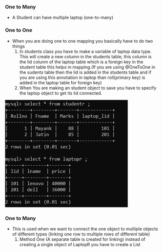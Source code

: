 ### One to Many
* A Student can have multiple laptop (one-to-many)

### One to One
* When you are doing one to one mapping you basically have to do two things 
    1. In students class you have to make a variable of laptop data type. This will create a new column in the students table, this column is the lid colunm of the laptop table which is a foreign key in the student table this helps in mapping.(If you are using @OneToOne in the sudents table then the lid is added in the students table and if you are using this annotation in laptop than roll(primary key) is added in the laptop table for foreign key)
    2. When You are making an student object to save you have to specify the laptop object to get its lid connected.
  
![img.png](img.png)

### One to Many 
* This is used when we want to connect the one object to multiple objects of different types (linking one row to multiple rows of different table)
  1. Method One (A separate table is created for linking) 
    instead of creating a single object of LaptopR you have to create a List <LaptopR>
    
     
  
